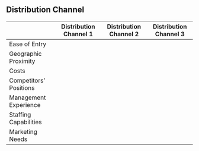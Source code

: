 ## Distribution Channel

|       | Distribution Channel 1 | Distribution Channel 2 | Distribution Channel 3 |
|---|---|---|---|
| Ease of Entry             |   |   |   |
| Geographic Proximity      |   |   |   |
| Costs                     |   |   |   |
| Competitors’ Positions    |   |   |   |
| Management Experience     |   |   |   |
| Staffing Capabilities     |   |   |   |
| Marketing Needs           |   |   |   |
